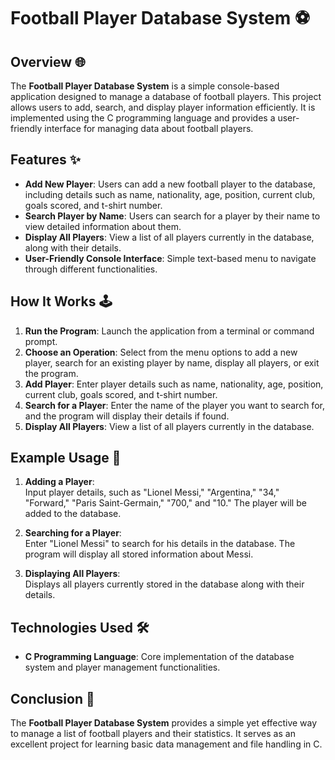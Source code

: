# Football Player Database System ⚽

## Overview 🌐

The **Football Player Database System** is a simple console-based application designed to manage a database of football players. This project allows users to add, search, and display player information efficiently. It is implemented using the C programming language and provides a user-friendly interface for managing data about football players.

## Features ✨

- **Add New Player**: Users can add a new football player to the database, including details such as name, nationality, age, position, current club, goals scored, and t-shirt number.
- **Search Player by Name**: Users can search for a player by their name to view detailed information about them.
- **Display All Players**: View a list of all players currently in the database, along with their details.
- **User-Friendly Console Interface**: Simple text-based menu to navigate through different functionalities.

## How It Works 🕹️

1. **Run the Program**: Launch the application from a terminal or command prompt.
2. **Choose an Operation**: Select from the menu options to add a new player, search for an existing player by name, display all players, or exit the program.
3. **Add Player**: Enter player details such as name, nationality, age, position, current club, goals scored, and t-shirt number.
4. **Search for a Player**: Enter the name of the player you want to search for, and the program will display their details if found.
5. **Display All Players**: View a list of all players currently in the database.

## Example Usage 🚀

1. **Adding a Player**:  
   Input player details, such as "Lionel Messi," "Argentina," "34," "Forward," "Paris Saint-Germain," "700," and "10." The player will be added to the database.
   
2. **Searching for a Player**:  
   Enter "Lionel Messi" to search for his details in the database. The program will display all stored information about Messi.

3. **Displaying All Players**:  
   Displays all players currently stored in the database along with their details.

## Technologies Used 🛠️

- **C Programming Language**: Core implementation of the database system and player management functionalities.

## Conclusion 📝

The **Football Player Database System** provides a simple yet effective way to manage a list of football players and their statistics. It serves as an excellent project for learning basic data management and file handling in C.



